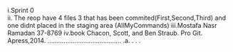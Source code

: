 
i.Sprint 0  
ii. The reop have 4 files 3 that has been commited(First,Second,Third) and one didnt placed in the staging area (AllMyCommands) 
iii.Mostafa Nasr Ramadan   37-8769 
iv.book Chacon, Scott, and Ben Straub. Pro Git. Apress,2014. 
 ......................................... .a. . . .
